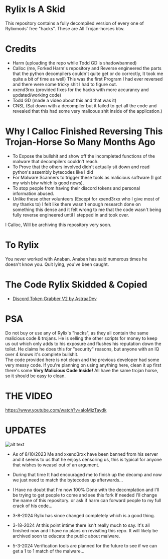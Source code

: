 # Rylix Is A Skid   
This repository contains a fully decompiled version of every one of Rylixmods' free "hacks". These are All Trojan-horses btw.

# Credits   
- Harm (uploading the repo while Todd GD is shadowbanned)
- Calloc (me, Forked Harm's repository and Reverse engineered the parts that the python decompilers couldn't quite get or do correctly, It took me quite a bit of time as well) This was the first Program I had ever reversed and there were some tricky shit I had to figure out.
- xxend3rxx (provided fixes for the hacks with more accurancy and updated/working code)
- Todd GD (made a video about this and that was it)  
- CNSL (Sat down with a decompiler but it failed to get all the code and revealed that this had some very malicous shit inside of the application.)


# Why I Calloc Finished Reversing This Trojan-Horse So Many Months Ago
- To Expose the bullshit and show off the incompleted functions of the malware that decompilers couldn't reach.
- To Prove that the others involved didn't actually sit down and read python's assembly bytecodes like I did
- For Malware Scanners to trigger these tools as malicious software (I got my wish btw which is good news). 
- To stop people from having their discord tokens and personal information abused.
- Unlike these other volunteers (Except for xxend3rxx who I give most of my thanks to) I felt like there wasn't enough research done on something this dense and it felt wrong to me that the code wasn't being fully reverse engineered until I stepped in and took over.  

I Calloc, Will be archiving this repository very soon. 



# To Rylix
You never worked with Anaban. Anaban has said numerous times he doesn't know you. Quit lying, you've been caught.   

# The Code Rylix Skidded & Copied
- [Discord Token Grabber V2 by AstraaDev](https://github.com/AstraaDev/Discord-Token-Grabber-V2/blob/main/token_grabber.py)

# PSA
Do not buy or use any of Rylix's "hacks", as they all contain the same malicious code & trojans. He is selling the other scripts for money to keep us out which only adds to his exposure and flushes his reputation down the toilet.
He claims he does this for "security" reasons, but anyone with an IQ over 4 knows it's complete bullshit.   
The code provided here is not clean and the previous developer had some very messy code. 
If you're planning on using anything here, clean it up first there's some __Very Malicious Code Inside!__
All have the same trojan horse, so it should be easy to clean.


# THE VIDEO
https://www.youtube.com/watch?v=aIoMizTaydk

# UPDATES
 ![alt text](https://media.discordapp.net/attachments/1132386115622543421/1139318968096665711/image.png?width=1025&height=155)
- As of 8/10/2023 Me and xxend3rxx have been banned from his server and it seems to us that he enjoys censoring us, this is typical for anyone that wishes to weasel out of an argument.
- During that time It had encouraged me to finish up the decomp and now we just need to match the bytecodes up afterwards...
- I Have no doubt that I'm now 100% Done with the decomplation and I'll be trying to get people to come and see this fork
If needed I'll change the name of this repository. or ask if harm can forward people to my full crack of his code...

- 3-8-2024 Rylix has since changed completely which is a good thing.


- 3-18-2024 At this point intime there isn't really much to say. It's all finished now and I have no plans on revisiting this repo. It will likely be archived soon to educate the public about malware.

- 5-3-2024 Verification tools are planned for the future to see if we can get a 1 to 1 match of the malware...

